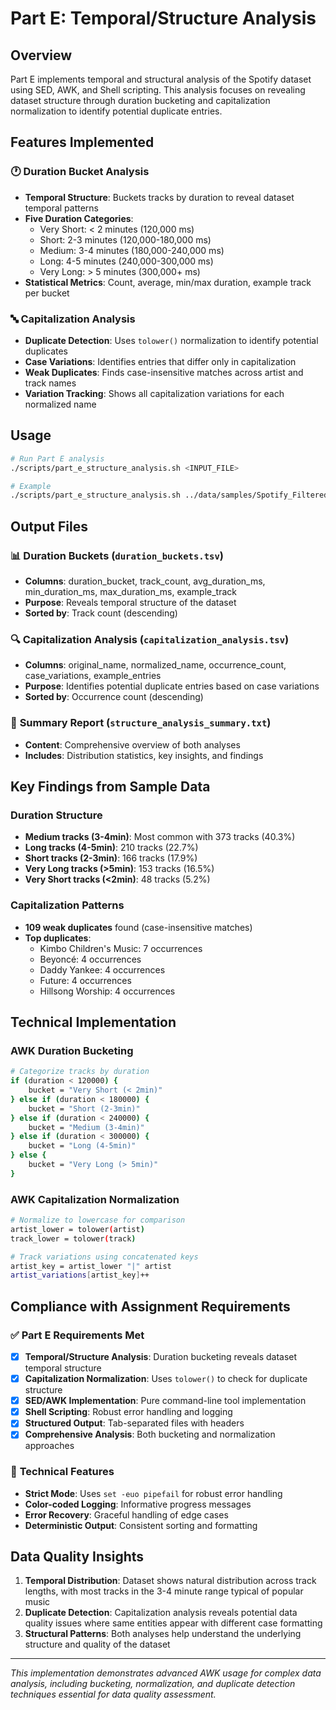 # Part E: Temporal/Structure Analysis

## Overview

Part E implements temporal and structural analysis of the Spotify dataset using SED, AWK, and Shell scripting. This analysis focuses on revealing dataset structure through duration bucketing and capitalization normalization to identify potential duplicate entries.

## Features Implemented

### 🕐 **Duration Bucket Analysis**
- **Temporal Structure**: Buckets tracks by duration to reveal dataset temporal patterns
- **Five Duration Categories**:
  - Very Short: < 2 minutes (120,000 ms)
  - Short: 2-3 minutes (120,000-180,000 ms)
  - Medium: 3-4 minutes (180,000-240,000 ms)
  - Long: 4-5 minutes (240,000-300,000 ms)
  - Very Long: > 5 minutes (300,000+ ms)
- **Statistical Metrics**: Count, average, min/max duration, example track per bucket

### 🔤 **Capitalization Analysis**
- **Duplicate Detection**: Uses `tolower()` normalization to identify potential duplicates
- **Case Variations**: Identifies entries that differ only in capitalization
- **Weak Duplicates**: Finds case-insensitive matches across artist and track names
- **Variation Tracking**: Shows all capitalization variations for each normalized name

## Usage

```bash
# Run Part E analysis
./scripts/part_e_structure_analysis.sh <INPUT_FILE>

# Example
./scripts/part_e_structure_analysis.sh ../data/samples/Spotify_Filtered_1k.csv
```

## Output Files

### 📊 **Duration Buckets** (`duration_buckets.tsv`)
- **Columns**: duration_bucket, track_count, avg_duration_ms, min_duration_ms, max_duration_ms, example_track
- **Purpose**: Reveals temporal structure of the dataset
- **Sorted by**: Track count (descending)

### 🔍 **Capitalization Analysis** (`capitalization_analysis.tsv`)
- **Columns**: original_name, normalized_name, occurrence_count, case_variations, example_entries
- **Purpose**: Identifies potential duplicate entries based on case variations
- **Sorted by**: Occurrence count (descending)

### 📝 **Summary Report** (`structure_analysis_summary.txt`)
- **Content**: Comprehensive overview of both analyses
- **Includes**: Distribution statistics, key insights, and findings

## Key Findings from Sample Data

### Duration Structure
- **Medium tracks (3-4min)**: Most common with 373 tracks (40.3%)
- **Long tracks (4-5min)**: 210 tracks (22.7%)
- **Short tracks (2-3min)**: 166 tracks (17.9%)
- **Very Long tracks (>5min)**: 153 tracks (16.5%)
- **Very Short tracks (<2min)**: 48 tracks (5.2%)

### Capitalization Patterns
- **109 weak duplicates** found (case-insensitive matches)
- **Top duplicates**:
  - Kimbo Children's Music: 7 occurrences
  - Beyoncé: 4 occurrences
  - Daddy Yankee: 4 occurrences
  - Future: 4 occurrences
  - Hillsong Worship: 4 occurrences

## Technical Implementation

### AWK Duration Bucketing
```bash
# Categorize tracks by duration
if (duration < 120000) {
    bucket = "Very Short (< 2min)"
} else if (duration < 180000) {
    bucket = "Short (2-3min)"
} else if (duration < 240000) {
    bucket = "Medium (3-4min)"
} else if (duration < 300000) {
    bucket = "Long (4-5min)"
} else {
    bucket = "Very Long (> 5min)"
}
```

### AWK Capitalization Normalization
```bash
# Normalize to lowercase for comparison
artist_lower = tolower(artist)
track_lower = tolower(track)

# Track variations using concatenated keys
artist_key = artist_lower "|" artist
artist_variations[artist_key]++
```

## Compliance with Assignment Requirements

### ✅ **Part E Requirements Met**
- [x] **Temporal/Structure Analysis**: Duration bucketing reveals dataset temporal structure
- [x] **Capitalization Normalization**: Uses `tolower()` to check for duplicate structure
- [x] **SED/AWK Implementation**: Pure command-line tool implementation
- [x] **Shell Scripting**: Robust error handling and logging
- [x] **Structured Output**: Tab-separated files with headers
- [x] **Comprehensive Analysis**: Both bucketing and normalization approaches

### 🔧 **Technical Features**
- **Strict Mode**: Uses `set -euo pipefail` for robust error handling
- **Color-coded Logging**: Informative progress messages
- **Error Recovery**: Graceful handling of edge cases
- **Deterministic Output**: Consistent sorting and formatting

## Data Quality Insights

1. **Temporal Distribution**: Dataset shows natural distribution across track lengths, with most tracks in the 3-4 minute range typical of popular music
2. **Duplicate Detection**: Capitalization analysis reveals potential data quality issues where same entities appear with different case formatting
3. **Structural Patterns**: Both analyses help understand the underlying structure and quality of the dataset

---

*This implementation demonstrates advanced AWK usage for complex data analysis, including bucketing, normalization, and duplicate detection techniques essential for data quality assessment.*
